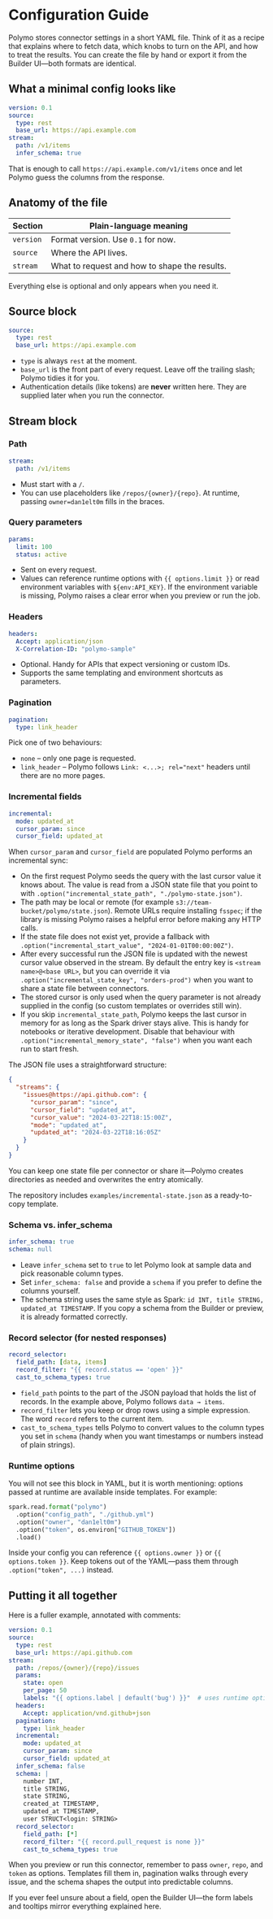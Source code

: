 # Configuration Guide

Polymo stores connector settings in a short YAML file. Think of it as a recipe that explains where to fetch data, which knobs to turn on the API, and how to treat the results. You can create the file by hand or export it from the Builder UI—both formats are identical.

## What a minimal config looks like

```yaml
version: 0.1
source:
  type: rest
  base_url: https://api.example.com
stream:
  path: /v1/items
  infer_schema: true
```

That is enough to call `https://api.example.com/v1/items` once and let Polymo guess the columns from the response.

## Anatomy of the file

| Section | Plain-language meaning |
|---------|------------------------|
| `version` | Format version. Use `0.1` for now. |
| `source`  | Where the API lives. |
| `stream`  | What to request and how to shape the results. |

Everything else is optional and only appears when you need it.

## Source block

```yaml
source:
  type: rest
  base_url: https://api.example.com
```

- `type` is always `rest` at the moment.
- `base_url` is the front part of every request. Leave off the trailing slash; Polymo tidies it for you.
- Authentication details (like tokens) are **never** written here. They are supplied later when you run the connector.

## Stream block

### Path

```yaml
stream:
  path: /v1/items
```

- Must start with a `/`.
- You can use placeholders like `/repos/{owner}/{repo}`. At runtime, passing `owner=dan1elt0m` fills in the braces.

### Query parameters

```yaml
params:
  limit: 100
  status: active
```

- Sent on every request.
- Values can reference runtime options with `{{ options.limit }}` or read environment variables with `${env:API_KEY}`. If the environment variable is missing, Polymo raises a clear error when you preview or run the job.

### Headers

```yaml
headers:
  Accept: application/json
  X-Correlation-ID: "polymo-sample"
```

- Optional. Handy for APIs that expect versioning or custom IDs.
- Supports the same templating and environment shortcuts as parameters.

### Pagination

```yaml
pagination:
  type: link_header
```

Pick one of two behaviours:
- `none` – only one page is requested.
- `link_header` – Polymo follows `Link: <...>; rel="next"` headers until there are no more pages.

### Incremental fields

```yaml
incremental:
  mode: updated_at
  cursor_param: since
  cursor_field: updated_at
```

When `cursor_param` and `cursor_field` are populated Polymo performs an incremental sync:

- On the first request Polymo seeds the query with the last cursor value it knows about. The value is read from a JSON state file that you point to with `.option("incremental_state_path", "./polymo-state.json")`.
- The path may be local or remote (for example `s3://team-bucket/polymo/state.json`). Remote URLs require installing `fsspec`; if the library is missing Polymo raises a helpful error before making any HTTP calls.
- If the state file does not exist yet, provide a fallback with `.option("incremental_start_value", "2024-01-01T00:00:00Z")`.
- After every successful run the JSON file is updated with the newest cursor value observed in the stream. By default the entry key is `<stream name>@<base URL>`, but you can override it via `.option("incremental_state_key", "orders-prod")` when you want to share a state file between connectors.
- The stored cursor is only used when the query parameter is not already supplied in the config (so custom templates or overrides still win).
- If you skip `incremental_state_path`, Polymo keeps the last cursor in memory for as long as the Spark driver stays alive. This is handy for notebooks or iterative development. Disable that behaviour with `.option("incremental_memory_state", "false")` when you want each run to start fresh.

The JSON file uses a straightforward structure:

```json
{
  "streams": {
    "issues@https://api.github.com": {
      "cursor_param": "since",
      "cursor_field": "updated_at",
      "cursor_value": "2024-03-22T18:15:00Z",
      "mode": "updated_at",
      "updated_at": "2024-03-22T18:16:05Z"
    }
  }
}
```

You can keep one state file per connector or share it—Polymo creates directories as needed and overwrites the entry atomically.

The repository includes `examples/incremental-state.json` as a ready-to-copy template.

### Schema vs. infer_schema

```yaml
infer_schema: true
schema: null
```

- Leave `infer_schema` set to `true` to let Polymo look at sample data and pick reasonable column types.
- Set `infer_schema: false` and provide a `schema` if you prefer to define the columns yourself.
- The schema string uses the same style as Spark: `id INT, title STRING, updated_at TIMESTAMP`. If you copy a schema from the Builder or preview, it is already formatted correctly.

### Record selector (for nested responses)

```yaml
record_selector:
  field_path: [data, items]
  record_filter: "{{ record.status == 'open' }}"
  cast_to_schema_types: true
```

- `field_path` points to the part of the JSON payload that holds the list of records. In the example above, Polymo follows `data → items`.
- `record_filter` lets you keep or drop rows using a simple expression. The word `record` refers to the current item.
- `cast_to_schema_types` tells Polymo to convert values to the column types you set in `schema` (handy when you want timestamps or numbers instead of plain strings).

### Runtime options

You will not see this block in YAML, but it is worth mentioning: options passed at runtime are available inside templates. For example:

```python
spark.read.format("polymo")
  .option("config_path", "./github.yml")
  .option("owner", "dan1elt0m")
  .option("token", os.environ["GITHUB_TOKEN"])
  .load()
```

Inside your config you can reference `{{ options.owner }}` or `{{ options.token }}`. Keep tokens out of the YAML—pass them through `.option("token", ...)` instead.

## Putting it all together

Here is a fuller example, annotated with comments:

```yaml
version: 0.1
source:
  type: rest
  base_url: https://api.github.com
stream:
  path: /repos/{owner}/{repo}/issues
  params:
    state: open
    per_page: 50
    labels: "{{ options.label | default('bug') }}"  # uses runtime option with a fallback
  headers:
    Accept: application/vnd.github+json
  pagination:
    type: link_header
  incremental:
    mode: updated_at
    cursor_param: since
    cursor_field: updated_at
  infer_schema: false
  schema: |
    number INT,
    title STRING,
    state STRING,
    created_at TIMESTAMP,
    updated_at TIMESTAMP,
    user STRUCT<login: STRING>
  record_selector:
    field_path: [*]
    record_filter: "{{ record.pull_request is none }}"
    cast_to_schema_types: true
```

When you preview or run this connector, remember to pass `owner`, `repo`, and `token` as options. Templates fill them in, pagination walks through every issue, and the schema shapes the output into predictable columns.

If you ever feel unsure about a field, open the Builder UI—the form labels and tooltips mirror everything explained here.
